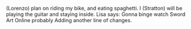  (Lorenzo) plan on riding my bike, and eating spaghetti. 
I (Stratton) will be playing the guitar and staying inside.
Lisa says: Gonna binge watch Sword Art Online probably
Adding another line of changes.

